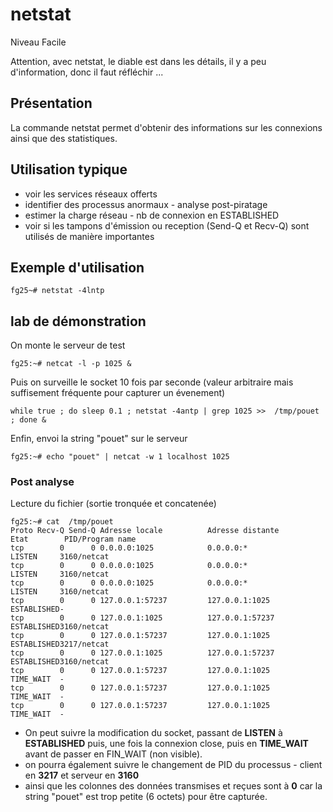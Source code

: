 # netstat

Niveau Facile

Attention, avec netstat, le diable est dans les détails, il y a peu d'information, donc il faut réfléchir ... 

## Présentation
La commande netstat permet d'obtenir des informations sur les connexions ainsi que des statistiques. 

## Utilisation typique
* voir les services réseaux offerts
* identifier des processus anormaux - analyse post-piratage
* estimer la charge réseau - nb de connexion en ESTABLISHED
* voir si les tampons d'émission ou reception (Send-Q et Recv-Q) sont utilisés de manière importantes
 
## Exemple d'utilisation
```
fg25~# netstat -4lntp
```
## lab de démonstration 
On monte le serveur de test
```
fg25:~# netcat -l -p 1025 &
```
Puis on surveille le socket 10 fois par seconde (valeur arbitraire mais suffisement fréquente pour capturer un évenement)
```
while true ; do sleep 0.1 ; netstat -4antp | grep 1025 >>  /tmp/pouet ; done &
```
Enfin, envoi la string "pouet" sur le serveur
```
fg25:~# echo "pouet" | netcat -w 1 localhost 1025
```
### Post analyse
Lecture du fichier (sortie tronquée et concatenée)
```
fg25:~# cat  /tmp/pouet
Proto Recv-Q Send-Q Adresse locale          Adresse distante        Etat        PID/Program name
tcp        0      0 0.0.0.0:1025            0.0.0.0:*               LISTEN     3160/netcat         
tcp        0      0 0.0.0.0:1025            0.0.0.0:*               LISTEN     3160/netcat         
tcp        0      0 0.0.0.0:1025            0.0.0.0:*               LISTEN     3160/netcat         
tcp        0      0 127.0.0.1:57237         127.0.0.1:1025          ESTABLISHED-                   
tcp        0      0 127.0.0.1:1025          127.0.0.1:57237         ESTABLISHED3160/netcat         
tcp        0      0 127.0.0.1:57237         127.0.0.1:1025          ESTABLISHED3217/netcat         
tcp        0      0 127.0.0.1:1025          127.0.0.1:57237         ESTABLISHED3160/netcat
tcp        0      0 127.0.0.1:57237         127.0.0.1:1025          TIME_WAIT  -                   
tcp        0      0 127.0.0.1:57237         127.0.0.1:1025          TIME_WAIT  -                   
tcp        0      0 127.0.0.1:57237         127.0.0.1:1025          TIME_WAIT  -
```

* On peut suivre la modification du socket, passant de **LISTEN** à **ESTABLISHED** puis, une fois la connexion close, puis en **TIME_WAIT** avant de passer en FIN_WAIT (non visible). 
* on pourra également suivre le changement de PID du processus - client en **3217** et serveur en **3160**
* ainsi que les colonnes des données transmises et reçues sont à **0** car la string "pouet" est trop petite (6 octets) pour être capturée.  
